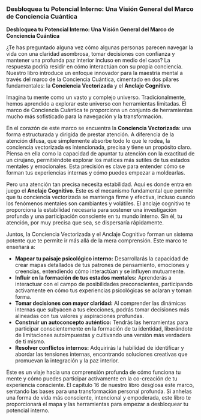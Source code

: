 ### Desbloquea tu Potencial Interno: Una Visión General del Marco de Conciencia Cuántica
**Desbloquea tu Potencial Interno: Una Visión General del Marco de Conciencia Cuántica**

¿Te has preguntado alguna vez cómo algunas personas parecen navegar la vida con una claridad asombrosa, tomar decisiones con confianza y mantener una profunda paz interior incluso en medio del caos? La respuesta podría residir en cómo interactúan con su propia conciencia. Nuestro libro introduce un enfoque innovador para la maestría mental a través del marco de la Conciencia Cuántica, cimentado en dos pilares fundamentales: la **Conciencia Vectorizada** y el **Anclaje Cognitivo**.

Imagina tu mente como un vasto y complejo universo. Tradicionalmente, hemos aprendido a explorar este universo con herramientas limitadas. El marco de Conciencia Cuántica te proporciona un conjunto de herramientas mucho más sofisticado para la navegación y la transformación.

En el corazón de este marco se encuentra la **Conciencia Vectorizada**: una forma estructurada y dirigida de prestar atención. A diferencia de la atención difusa, que simplemente absorbe todo lo que le rodea, la conciencia vectorizada es intencionada, precisa y tiene un propósito claro. Piensa en ella como la capacidad de apuntar tu atención con la exactitud de un cirujano, permitiéndote explorar los matices más sutiles de tus estados mentales y emocionales. Esta precisión es clave para entender cómo se forman tus experiencias internas y cómo puedes empezar a moldearlas.

Pero una atención tan precisa necesita estabilidad. Aquí es donde entra en juego el **Anclaje Cognitivo**. Este es el mecanismo fundamental que permite que tu conciencia vectorizada se mantenga firme y efectiva, incluso cuando los fenómenos mentales son cambiantes y volátiles. El anclaje cognitivo te proporciona la estabilidad necesaria para sostener una investigación profunda y una participación consciente en tu mundo interno. Sin él, tu atención, por muy precisa que sea, se dispersaría rápidamente.

Juntos, la Conciencia Vectorizada y el Anclaje Cognitivo forman un sistema potente que te permite ir más allá de la mera comprensión. Este marco te enseñará a:

*   **Mapear tu paisaje psicológico interno:** Desarrollarás la capacidad de crear mapas detallados de tus patrones de pensamiento, emociones y creencias, entendiendo cómo interactúan y se influyen mutuamente.
*   **Influir en la formación de tus estados mentales:** Aprenderás a interactuar con el campo de posibilidades preconscientes, participando activamente en cómo tus experiencias psicológicas se aclaran y toman forma.
*   **Tomar decisiones con mayor claridad:** Al comprender las dinámicas internas que subyacen a tus elecciones, podrás tomar decisiones más alineadas con tus valores y aspiraciones profundas.
*   **Construir un autoconcepto auténtico:** Tendrás las herramientas para participar conscientemente en la formación de tu identidad, liberándote de limitaciones autoimpuestas y cultivando una versión más verdadera de ti mismo.
*   **Resolver conflictos internos:** Adquirirás la habilidad de identificar y abordar las tensiones internas, encontrando soluciones creativas que promuevan la integración y la paz interior.

Este es un viaje hacia una comprensión profunda de cómo funciona tu mente y cómo puedes participar activamente en la co-creación de tu experiencia consciente. El capítulo 16 de nuestro libro desglosa este marco, sentando las bases para una transformación personal profunda. Si anhelas una forma de vida más consciente, intencional y empoderada, este libro te proporcionará el mapa y las herramientas para empezar a desbloquear tu potencial interno.